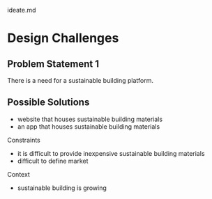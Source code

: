 ideate.md

# Design Challenges

## Problem Statement 1
There is a need for a sustainable building platform. 

## Possible Solutions 
- website that houses sustainable building materials  
- an app that houses sustainable building materials 


Constraints
- it is difficult to provide inexpensive sustainable building materials 
- difficult to define market 

Context
- sustainable building is growing 
